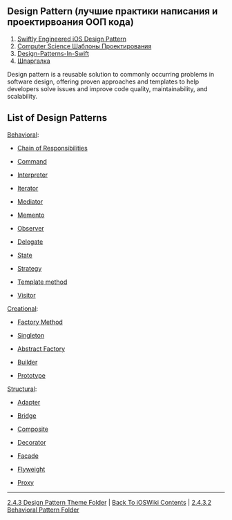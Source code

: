 ## Design Pattern (лучшие практики написания и проектирвоания ООП кода)

1. [Swiftly Engineered iOS Design Pattern](https://daddycoding.com/design-pattern/)
2. [Computer Science Шаблоны Проектирования](https://www.youtube.com/watch?v=7tXC5ReNRAQ&t=216s&ab_channel=Winderton)
3. [Design-Patterns-In-Swift](https://github.com/ochococo/Design-Patterns-In-Swift)
4. [Шпаргалка](https://habr.com/ru/articles/210288/)

Design pattern is a reusable solution to commonly occurring problems in software design, offering proven approaches and templates to help developers solve issues and improve code quality, maintainability, and scalability.


## List of Design Patterns

[Behavioral](./2.4.3.2%20Behavioral/):

* [Chain of Responsibilities](https://daddycoding.com/2023/04/07/chain-of-responsibilities/)

* [Command](https://daddycoding.com/2023/04/08/command/)

* [Interpreter](https://daddycoding.com/2023/04/17/interpreter/)

* [Iterator](https://daddycoding.com/2023/04/18/iterator/)

* [Mediator](https://daddycoding.com/2023/04/19/4771/)

* [Memento](https://daddycoding.com/2023/04/20/memento/)

* [Observer](https://daddycoding.com/2023/04/21/observer/)

* [Delegate](./2.4.3.2%20Behavioral/Delegate.md)

* [State](./2.4.3.2%20Behavioral/State.md)

* [Strategy](https://daddycoding.com/2023/04/23/strategy/)

* [Template method](https://daddycoding.com/2023/04/24/template-method/)

* [Visitor](https://daddycoding.com/2023/04/25/visitor/)

[Creational](./2.4.3.3%20Creational/):

* [Factory Method](https://daddycoding.com/2023/03/05/factory-method/)

* [Singleton](./2.4.3.3%20Creational/Singleton.md)

* [Abstract Factory](https://daddycoding.com/2023/03/10/abstract-factory/)

* [Builder](https://daddycoding.com/2023/03/11/builder/)

* [Prototype](https://daddycoding.com/2023/03/12/prototype/)

[Structural](./2.4.3.4%20Structural/):

* [Adapter](https://daddycoding.com/2023/03/17/adapter/)

* [Bridge](https://daddycoding.com/2023/03/18/bridge/)

* [Composite](https://daddycoding.com/2023/03/19/composite/)

* [Decorator](./2.4.3.4%20Structural/Decorator.md)

* [Facade](https://daddycoding.com/2023/03/21/facade/)

* [Flyweight](https://daddycoding.com/2023/03/22/flyweight/)

* [Proxy](https://daddycoding.com/2023/03/23/proxy/)

---

[2.4.3 Design Pattern Theme Folder](../2.4.3%20DesignPattern/) | [Back To iOSWiki Contents](https://github.com/eldaroid/iOSWiki) | [2.4.3.2 Behavioral Pattern Folder](./2.4.3.2%20Behavioral/)
